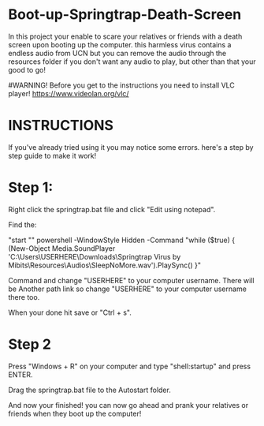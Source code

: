 # Boot-up-Springtrap-Death-Screen


In this project your enable to scare your relatives or friends with a death screen upon booting up the computer.
this harmless virus contains a endless audio from UCN but you can remove the audio through the resources folder if you don't want any audio to play, but other than that your good to go! 

#WARNING!
Before you get to the instructions you need to install VLC player!
https://www.videolan.org/vlc/

# INSTRUCTIONS

If you've already tried using it you may notice some errors.
here's a step by step guide to make it work!

# Step 1:

Right click the springtrap.bat file and click "Edit using notepad".

Find the:

"start "" powershell -WindowStyle Hidden -Command "while ($true) { (New-Object Media.SoundPlayer 'C:\Users\USERHERE\Downloads\Springtrap Virus by Mibits\Resources\Audios\SleepNoMore.wav').PlaySync() }"

Command and change "USERHERE" to your computer username. There will be Another path link so change "USERHERE" to your computer username there too.

When your done hit save or "Ctrl + s".

# Step 2

Press "Windows + R" on your computer and type "shell:startup" and press ENTER.

Drag the springtrap.bat file to the Autostart folder.


And now your finished! you can now go ahead and prank your relatives or friends when they boot up the computer!



